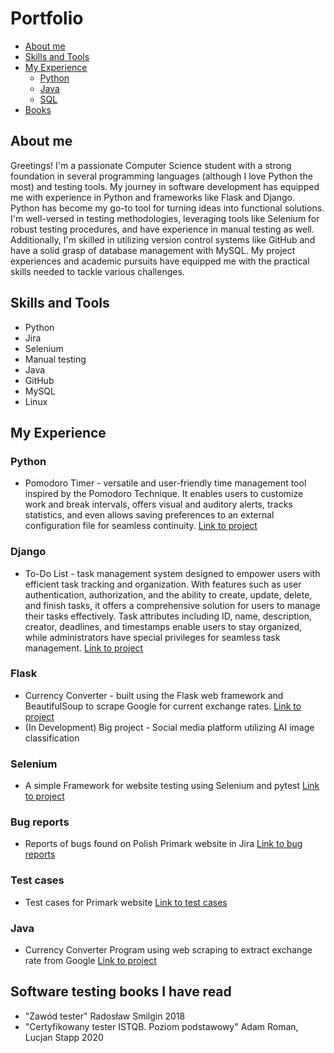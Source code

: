 # Portfolio

- [About me](#about-me)
- [Skills and Tools](#skills-and-tools)
- [My Experience](#my-experience)
  * [Python](#python)
  * [Java](#java)
  * [SQL](#sql)
- [Books](#software-testing-books-i-have-read)

## About me
Greetings! I'm a passionate Computer Science student with a strong foundation in several programming languages (although I love Python the most) and testing tools. My journey in software development has equipped me with experience in Python and frameworks like Flask and Django. Python has become my go-to tool for turning ideas into functional solutions. I'm well-versed in testing methodologies, leveraging tools like Selenium for robust testing procedures, and have experience in manual testing as well. Additionally, I'm skilled in utilizing version control systems like GitHub and have a solid grasp of database management with MySQL. My project experiences and academic pursuits have equipped me with the practical skills needed to tackle various challenges.

## Skills and Tools
- Python
- Jira 
- Selenium
- Manual testing
- Java
- GitHub
- MySQL
- Linux

## My Experience
### Python
- Pomodoro Timer - versatile and user-friendly time management tool inspired by the Pomodoro Technique. It enables users to customize work and break intervals, offers visual and auditory alerts, tracks statistics, and even allows saving preferences to an external configuration file for seamless continuity. [Link to project](https://github.com/MichalCiesiolka/PythonPomodoroTimer/tree/main)
### Django
- To-Do List - task management system designed to empower users with efficient task tracking and organization. With features such as user authentication, authorization, and the ability to create, update, delete, and finish tasks, it offers a comprehensive solution for users to manage their tasks effectively. Task attributes including ID, name, description, creator, deadlines, and timestamps enable users to stay organized, while administrators have special privileges for seamless task management. [Link to project](https://github.com/MichalCiesiolka/DjangoToDoList)
### Flask
- Currency Converter - built using the Flask web framework and BeautifulSoup to scrape Google for current exchange rates. [Link to project](https://github.com/MichalCiesiolka/FlaskCurrencyConverter)
- (In Development) Big project - Social media platform utilizing AI image classification
### Selenium
- A simple Framework for website testing using Selenium and pytest [Link to project](https://github.com/MichalCiesiolka/PrimarkTestsFramework)
### Bug reports
- Reports of bugs found on Polish Primark website in Jira [Link to bug reports](https://github.com/MichalCiesiolka/Testing-Portfolio/tree/main/JiraBugReports)
### Test cases
- Test cases for Primark website [Link to test cases](https://github.com/MichalCiesiolka/Portfolio/blob/main/PrimarkTestCases/obraz_2023-07-22_202044514.png)
### Java
- Currency Converter Program using web scraping to extract exchange rate from Google [Link to project](https://github.com/MichalCiesiolka/currencyConverter)

## Software testing books I have read
- "Zawód tester" Radosław Smilgin 2018
- "Certyfikowany tester ISTQB. Poziom podstawowy" Adam Roman, Lucjan Stapp 2020
